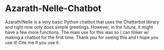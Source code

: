 # Azarath-Nelle-Chatbot
Azarath/Nelle is a very basic Python chatbot that uses the Chatterbot library and right now only does simple greetings. However, in the future, it might have a few more functions. The main use for this was so I can tinker w/ making a chatbot for the first time. Thank you for seeing this and I hope you use it! Cite me if you use it.
